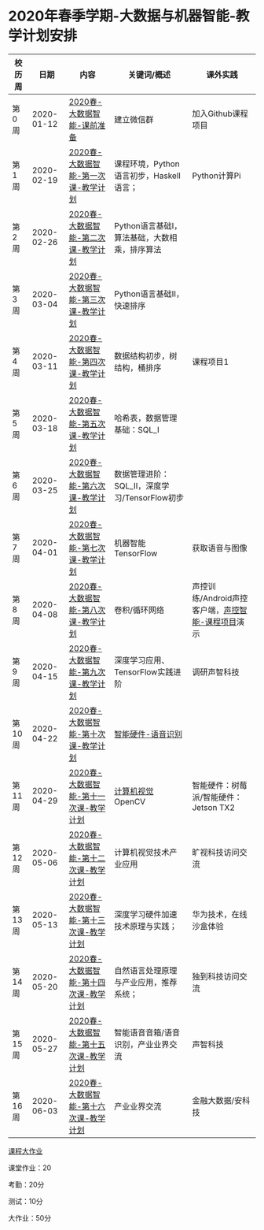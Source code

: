 # 2020年春季学期-大数据与机器智能-教学计划安排



| 校历周 | 日期       | 内容   | 关键词/概述     | 课外实践    |
| ------ | ---------- | ------------------------------------------------------------ | ------------------------------------------------------------ | ------------------------------------------------------------ |
| 第0周  | 2020-01-12 | [2020春-大数据智能-课前准备]() | 建立微信群      | 加入Github课程项目      |
| 第1周  | 2020-02-19 | [2020春-大数据智能-第一次课-教学计划](../Schedule/WW1/WW1-Plan.md) | 课程环境，Python语言初步，Haskell语言；        |      Python计算Pi   |
| 第2周  | 2020-02-26 | [2020春-大数据智能-第二次课-教学计划](../Schedule/WW2/WW2-Plan.md) | Python语言基础I，算法基础，大数相乘，排序算法 |                                                              |
| 第3周  | 2020-03-04 | [2020春-大数据智能-第三次课-教学计划](../Schedule/WW3/WW3-Plan.md) | Python语言基础II，快速排序  |    |
| 第4周  | 2020-03-11 | [2020春-大数据智能-第四次课-教学计划](../Schedule/WW4/WW4-Plan.md) | 数据结构初步，树结构，桶排序   |  课程项目1 |
| 第5周  | 2020-03-18 | [2020春-大数据智能-第五次课-教学计划](../Schedule/WW5/WW5-Plan.md) | 哈希表，数据管理基础：SQL_I    |       |
| 第6周  | 2020-03-25 | [2020春-大数据智能-第六次课-教学计划](../Schedule/WW6/WW6-Plan.md) | 数据管理进阶：SQL_II，深度学习/TensorFlow初步                |                                                              |
| 第7周  | 2020-04-01 | [2020春-大数据智能-第七次课-教学计划](../Schedule/WW7/WW7-Plan.md) | 机器智能 TensorFlow | 获取语音与图像  |
| 第8周  | 2020-04-08 | [2020春-大数据智能-第八次课-教学计划](../Schedule/WW8/WW8-Plan.md) | 卷积/循环网络  | 声控训练/Android声控客户端，[声控智能-课程项目]()演示 |
| 第9周  | 2020-04-15 | [2020春-大数据智能-第九次课-教学计划](../Schedule/WW9/WW9-Plan.md) | 深度学习应用、TensorFlow实践进阶 | 调研声智科技                                                 |
| 第10周 | 2020-04-22 | [2020春-大数据智能-第十次课-教学计划](../Weeks/WW10/WW10-Plan.md) | [智能硬件-语音识别]() |
| 第11周 | 2020-04-29 | [2020春-大数据智能-第十一次课-教学计划](../Weeks/WW11/WW11-Plan.md) | [计算机视觉]() OpenCV | 智能硬件：树莓派/智能硬件：Jetson TX2 |                                                              |
| 第12周 | 2020-05-06 | [2020春-大数据智能-第十二次课-教学计划](../Weeks/WW12/WW12-Plan.md) | 计算机视觉技术产业应用 | 旷视科技访问交流  |
| 第13周 | 2020-05-13 | [2020春-大数据智能-第十三次课-教学计划](../Weeks/WW13/WW13-Plan.md) | 深度学习硬件加速技术原理与实践； | 华为技术，在线沙盒体验    |
| 第14周 | 2020-05-20 | [2020春-大数据智能-第十四次课-教学计划](../Weeks/WW14/WW14-Plan.md) | 自然语言处理原理与产业应用，推荐系统；  | 独到科技访问交流  |
| 第15周 | 2020-05-27 | [2020春-大数据智能-第十五次课-教学计划](../Weeks/WW15/WW15-Plan.md) | 智能语音音箱/语音识别，产业业界交流 | 声智科技  |
| 第16周 | 2020-06-03 | [2020春-大数据智能-第十六次课-教学计划](../Weeks/WW16/WW16-Plan.md) | 产业业界交流   |  金融大数据/安科技     |

[课程大作业](../Course-Projects/Course_Final_Project/BDMI-2020S-大作业-说明.md)

课堂作业：20 

考勤：20分

测试：10分

大作业：50分
